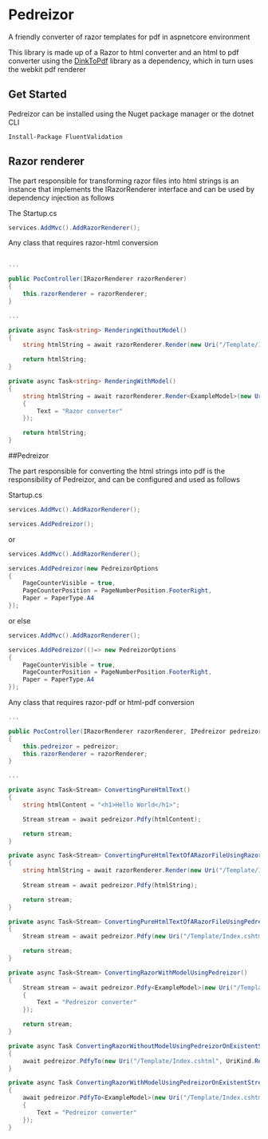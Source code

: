 # Pedreizor

A friendly converter of razor templates for pdf in aspnetcore environment

This library is made up of a Razor to html converter and an html to pdf converter using the [DinkToPdf](https://github.com/rdvojmoc/DinkToPdf) library as a dependency, which in turn uses the webkit pdf renderer

## Get Started

Pedreizor can be installed using the Nuget package manager or the dotnet CLI

~~~
Install-Package FluentValidation
~~~

## Razor renderer

The part responsible for transforming razor files into html strings is an instance that implements the IRazorRenderer interface and can be used by dependency injection as follows

The Startup.cs
~~~cs
services.AddMvc().AddRazorRenderer();
~~~

Any class that requires razor-html conversion
~~~cs

...

public PocController(IRazorRenderer razorRenderer)
{
    this.razorRenderer = razorRenderer;
}

...

private async Task<string> RenderingWithoutModel()
{
    string htmlString = await razorRenderer.Render(new Uri("/Template/Index.cshtml", UriKind.Relative));

    return htmlString;
}

private async Task<string> RenderingWithModel()
{
    string htmlString = await razorRenderer.Render<ExampleModel>(new Uri("/Template/Index.cshtml", UriKind.Relative), new ExampleModel
    {
        Text = "Razor converter"
    });

    return htmlString;
}
~~~

##Pedreizor

The part responsible for converting the html strings into pdf is the responsibility of Pedreizor, and can be configured and used as follows

Startup.cs
~~~cs
services.AddMvc().AddRazorRenderer();

services.AddPedreizor();
~~~

or

~~~cs
services.AddMvc().AddRazorRenderer();

services.AddPedreizor(new PedreizorOptions
{
    PageCounterVisible = true,
    PageCounterPosition = PageNumberPosition.FooterRight,
    Paper = PaperType.A4
});
~~~

or else 
~~~cs
services.AddMvc().AddRazorRenderer();

services.AddPedreizor(()=> new PedreizorOptions
{
    PageCounterVisible = true,
    PageCounterPosition = PageNumberPosition.FooterRight,
    Paper = PaperType.A4
});
~~~

Any class that requires razor-pdf or html-pdf conversion
~~~cs
...

public PocController(IRazorRenderer razorRenderer, IPedreizor pedreizor)
{
    this.pedreizor = pedreizor;
    this.razorRenderer = razorRenderer;
}

...

private async Task<Stream> ConvertingPureHtmlText()
{
    string htmlContent = "<h1>Hello World</h1>";

    Stream stream = await pedreizor.Pdfy(htmlContent);

    return stream;
}

private async Task<Stream> ConvertingPureHtmlTextOfARazorFileUsingRazorRenderer()
{
    string htmlString = await razorRenderer.Render(new Uri("/Template/Index.cshtml", UriKind.Relative));
    
    Stream stream = await pedreizor.Pdfy(htmlString);

    return stream;
}

private async Task<Stream> ConvertingPureHtmlTextOfARazorFileUsingPedreizor()
{   
    Stream stream = await pedreizor.Pdfy(new Uri("/Template/Index.cshtml", UriKind.Relative));

    return stream;
}

private async Task<Stream> ConvertingRazorWithModelUsingPedreizor()
{   
    Stream stream = await pedreizor.Pdfy<ExampleModel>(new Uri("/Template/Index.cshtml", UriKind.Relative), new ExampleModel
    {
        Text = "Pedreizor converter"
    });

    return stream;
}

private async Task ConvertingRazorWithoutModelUsingPedreizorOnExistentStream(Stream stream)
{
    await pedreizor.PdfyTo(new Uri("/Template/Index.cshtml", UriKind.Relative), stream);
}

private async Task ConvertingRazorWithModelUsingPedreizorOnExistentStream(Stream stream)
{
    await pedreizor.PdfyTo<ExampleModel>(new Uri("/Template/Index.cshtml", UriKind.Relative), stream ,new ExampleModel
    {
        Text = "Pedreizor converter"
    });
}

~~~